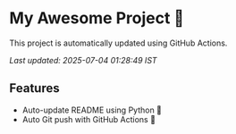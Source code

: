 # My Awesome Project 🚀

This project is automatically updated using GitHub Actions.

_Last updated: 2025-07-04 01:28:49 IST_

## Features
- Auto-update README using Python 🐍
- Auto Git push with GitHub Actions 🤖
